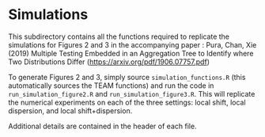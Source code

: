 # Simulations

This subdirectory contains all the functions required to replicate the simulations for Figures 2 and 3 in the 
accompanying paper : Pura, Chan, Xie (2019) Multiple Testing Embedded in an Aggregation Tree to Identify
where Two Distributions Differ (https://arxiv.org/pdf/1906.07757.pdf)

To generate Figures 2 and 3, simply source `simulation_functions.R` (this automatically sources the TEAM 
functions) and run the code in `run_simulation_figure2.R` and `run_simulation_figure3.R`. This will replicate the 
numerical experiments on each of the three settings: local shift, local dispersion, and local shift+dispersion. 

Additional details are contained in the header of each file. 

